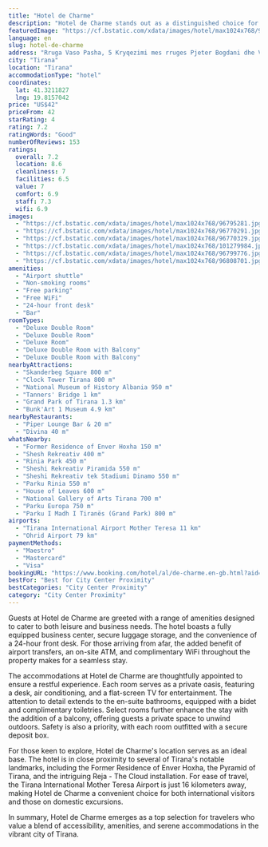```yaml
---
title: "Hotel de Charme"
description: "Hotel de Charme stands out as a distinguished choice for travelers seeking both comfort and convenience in the heart of Tirana."
featuredImage: "https://cf.bstatic.com/xdata/images/hotel/max1024x768/96795281.jpg?k=b329803c264214f3ba913db78ddd089f9cc63606d3c5d2aeeb108aea5428486f&o=&hp=1"
language: en
slug: hotel-de-charme
address: "Rruga Vaso Pasha, 5 Kryqezimi mes rruges Pjeter Bogdani dhe Vaso Pasha, 1000 Tirana, Albania"
city: "Tirana"
location: "Tirana"
accommodationType: "hotel"
coordinates:
  lat: 41.3211827
  lng: 19.8157042
price: "US$42"
priceFrom: 42
starRating: 4
rating: 7.2
ratingWords: "Good"
numberOfReviews: 153
ratings:
  overall: 7.2
  location: 8.6
  cleanliness: 7
  facilities: 6.5
  value: 7
  comfort: 6.9
  staff: 7.3
  wifi: 6.9
images:
  - "https://cf.bstatic.com/xdata/images/hotel/max1024x768/96795281.jpg?k=b329803c264214f3ba913db78ddd089f9cc63606d3c5d2aeeb108aea5428486f&o=&hp=1"
  - "https://cf.bstatic.com/xdata/images/hotel/max1024x768/96770291.jpg?k=292d906e996f32603507ec5d453d5472f20005981e161085d85822d6f010546b&o=&hp=1"
  - "https://cf.bstatic.com/xdata/images/hotel/max1024x768/96770329.jpg?k=37f0c60f14848b9a1bfc5a09fd14b957586c4d33e194adc0615934ed129bd473&o=&hp=1"
  - "https://cf.bstatic.com/xdata/images/hotel/max1024x768/101279984.jpg?k=b8d741b4d518f85dbbbbfe31daa3b5688e42c40a4e06cf5e2bbd14060f42cef5&o=&hp=1"
  - "https://cf.bstatic.com/xdata/images/hotel/max1024x768/96799776.jpg?k=7e32e66b1e89af69bdc7e821b3d7d1a848aabdfbfc6ad3b12a906e2b49b178df&o=&hp=1"
  - "https://cf.bstatic.com/xdata/images/hotel/max1024x768/96808701.jpg?k=c4aa504bbc60b9df2065a905109042c0b7324220f58061172b51a852175a5e76&o=&hp=1"
amenities:
  - "Airport shuttle"
  - "Non-smoking rooms"
  - "Free parking"
  - "Free WiFi"
  - "24-hour front desk"
  - "Bar"
roomTypes:
  - "Deluxe Double Room"
  - "Deluxe Double Room"
  - "Deluxe Room"
  - "Deluxe Double Room with Balcony"
  - "Deluxe Double Room with Balcony"
nearbyAttractions:
  - "Skanderbeg Square 800 m"
  - "Clock Tower Tirana 800 m"
  - "National Museum of History Albania 950 m"
  - "Tanners' Bridge 1 km"
  - "Grand Park of Tirana 1.3 km"
  - "Bunk'Art 1 Museum 4.9 km"
nearbyRestaurants:
  - "Piper Lounge Bar & 20 m"
  - "Divina 40 m"
whatsNearby:
  - "Former Residence of Enver Hoxha 150 m"
  - "Shesh Rekreativ 400 m"
  - "Rinia Park 450 m"
  - "Sheshi Rekreativ Piramida 550 m"
  - "Sheshi Rekreativ tek Stadiumi Dinamo 550 m"
  - "Parku Rinia 550 m"
  - "House of Leaves 600 m"
  - "National Gallery of Arts Tirana 700 m"
  - "Parku Europa 750 m"
  - "Parku I Madh I Tiranës (Grand Park) 800 m"
airports:
  - "Tirana International Airport Mother Teresa 11 km"
  - "Ohrid Airport 79 km"
paymentMethods:
  - "Maestro"
  - "Mastercard"
  - "Visa"
bookingURL: "https://www.booking.com/hotel/al/de-charme.en-gb.html?aid=8035640"
bestFor: "Best for City Center Proximity"
bestCategories: "City Center Proximity"
category: "City Center Proximity"
---
```


Guests at Hotel de Charme are greeted with a range of amenities designed to cater to both leisure and business needs. The hotel boasts a fully equipped business center, secure luggage storage, and the convenience of a 24-hour front desk. For those arriving from afar, the added benefit of airport transfers, an on-site ATM, and complimentary WiFi throughout the property makes for a seamless stay.

The accommodations at Hotel de Charme are thoughtfully appointed to ensure a restful experience. Each room serves as a private oasis, featuring a desk, air conditioning, and a flat-screen TV for entertainment. The attention to detail extends to the en-suite bathrooms, equipped with a bidet and complimentary toiletries. Select rooms further enhance the stay with the addition of a balcony, offering guests a private space to unwind outdoors. Safety is also a priority, with each room outfitted with a secure deposit box.

For those keen to explore, Hotel de Charme's location serves as an ideal base. The hotel is in close proximity to several of Tirana's notable landmarks, including the Former Residence of Enver Hoxha, the Pyramid of Tirana, and the intriguing Reja - The Cloud installation. For ease of travel, the Tirana International Mother Teresa Airport is just 16 kilometers away, making Hotel de Charme a convenient choice for both international visitors and those on domestic excursions.

In summary, Hotel de Charme emerges as a top selection for travelers who value a blend of accessibility, amenities, and serene accommodations in the vibrant city of Tirana.